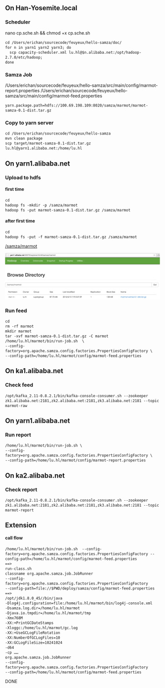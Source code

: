 ## On Han-Yosemite.local

### Scheduler

nano cp.sche.sh && chmod +x cp.sche.sh

```shell
cd /Users/erichan/sourcecode/feuyeux/hello-samza/doc/
for n in yarn1 yarn2 yarn3; do
  scp capacity-scheduler.xml lu.hl@$n.alibaba.net:/opt/hadoop-2.7.0/etc/hadoop;
done
```

### Samza Job
/Users/erichan/sourcecode/feuyeux/hello-samza/src/main/config/marmot-report.properties
/Users/erichan/sourcecode/feuyeux/hello-samza/src/main/config/marmot-feed.properties

```
yarn.package.path=hdfs://100.69.198.109:8020/samza/marmot/marmot-samza-0.1-dist.tar.gz
```

### Copy to yarn server
```
cd /Users/erichan/sourcecode/feuyeux/hello-samza
mvn clean package
scp target/marmot-samza-0.1-dist.tar.gz lu.hl@yarn1.alibaba.net:/home/lu.hl
```

## On yarn1.alibaba.net

### Upload to hdfs
#### first time
```
cd
hadoop fs -mkdir -p /samza/marmot
hadoop fs -put marmot-samza-0.1-dist.tar.gz /samza/marmot
```
#### after first time
```
cd
hadoop fs -put -f marmot-samza-0.1-dist.tar.gz /samza/marmot
```

[/samza/marmot](http://yarn1.alibaba.net:50070/explorer.html#/samza/marmot)

![hdfs_marmot.tar.gz.png](img/hdfs_marmot.tar.gz.png)

### Run feed
```
cd
rm -rf marmot
mkdir marmot
tar -xvf marmot-samza-0.1-dist.tar.gz -C marmot
/home/lu.hl/marmot/bin/run-job.sh  \
--config-factory=org.apache.samza.config.factories.PropertiesConfigFactory \
--config-path=/home/lu.hl/marmot/config/marmot-feed.properties
```

## On ka1.alibaba.net
### Check feed
```
/opt/kafka_2.11-0.8.2.1/bin/kafka-console-consumer.sh --zookeeper zk1.alibaba.net:2181,zk2.alibaba.net:2181,zk3.alibaba.net:2181 --topic marmot-raw
```
## On yarn1.alibaba.net
### Run report

```
/home/lu.hl/marmot/bin/run-job.sh \
--config-factory=org.apache.samza.config.factories.PropertiesConfigFactory \
--config-path=/home/lu.hl/marmot/config/marmot-report.properties
```

## On ka2.alibaba.net
### Check report
```
/opt/kafka_2.11-0.8.2.1/bin/kafka-console-consumer.sh --zookeeper zk1.alibaba.net:2181,zk2.alibaba.net:2181,zk3.alibaba.net:2181 --topic marmot-report
```

## Extension
#### call flow
```
/home/lu.hl/marmot/bin/run-job.sh  --config-factory=org.apache.samza.config.factories.PropertiesConfigFactory --config-path=/home/lu.hl/marmot/config/marmot-feed.properties
==>
run-class.sh 
classname org.apache.samza.job.JobRunner
--config-factory=org.apache.samza.config.factories.PropertiesConfigFactory
--config-path=file://$PWD/deploy/samza/config/marmot-feed.properties
==>
/opt/jdk1.8.0_45//bin/java 
-Dlog4j.configuration=file:/home/lu.hl/marmot/bin/log4j-console.xml 
-Dsamza.log.dir=/home/lu.hl/marmot 
-Djava.io.tmpdir=/home/lu.hl/marmot/tmp 
-Xmx768M 
-XX:+PrintGCDateStamps 
-Xloggc:/home/lu.hl/marmot/gc.log 
-XX:+UseGCLogFileRotation 
-XX:NumberOfGCLogFiles=10 
-XX:GCLogFileSize=10241024 
-d64 
-cp …… 
org.apache.samza.job.JobRunner 
--config-factory=org.apache.samza.config.factories.PropertiesConfigFactory 
--config-path=/home/lu.hl/marmot/config/marmot-feed.properties
```

DONE